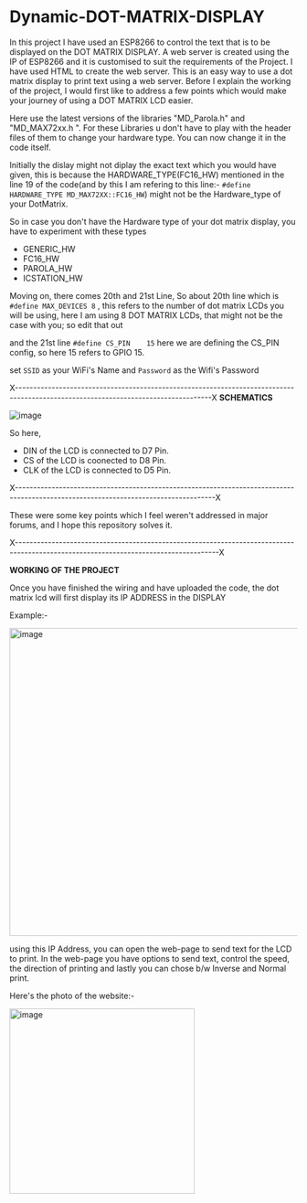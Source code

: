 # Dynamic-DOT-MATRIX-DISPLAY
In this project I have used an ESP8266 to control the text that is to be displayed on the DOT MATRIX DISPLAY. 
A web server is created using the IP of ESP8266 and it is customised to suit the requirements of the Project. I have used HTML to create the web server.
This is an easy way to use a dot matrix display to print text using a web server.
Before I explain the working of the project, I would first like to address a few points which would make your journey of using a DOT MATRIX LCD easier.

Here use the latest versions of the libraries "MD_Parola.h" and "MD_MAX72xx.h ". For these Libraries u don't have to play with the header files of them to 
change your hardware type. You can now change it in the code itself.

Initially the dislay might not diplay the exact text which you would have given, this is because the HARDWARE_TYPE(FC16_HW) mentioned in the line 19 of the 
code(and by this I am refering to this line:- ```#define HARDWARE_TYPE MD_MAX72XX::FC16_HW```) might not be the Hardware_type of your DotMatrix.

So in case you don't have the Hardware type of your dot matrix display, you have to experiment with these types
* GENERIC_HW
* FC16_HW
* PAROLA_HW
* ICSTATION_HW

Moving on, there comes 20th and 21st Line,
So about 20th line which is ```#define MAX_DEVICES 8``` , this refers to the number of dot matrix LCDs you will be using, here I am using 8 DOT MATRIX LCDs,
that might not be the case with you; so edit that out

and the 21st line
```#define CS_PIN    15```
here we are defining the CS_PIN config, so here 15 refers to GPIO 15.

set ```SSID``` as your WiFi's Name
and ```Password``` as the Wifi's Password

X-----------------------------------------------------------------------------------------------------------------------------------X
**SCHEMATICS**

![image](https://user-images.githubusercontent.com/40132560/213359157-70746565-ac7b-4265-9505-1936998b09f0.png)

So here, 
* DIN of the LCD is connected to D7 Pin.
* CS of the LCD is coonected to D8 Pin.
* CLK of the LCD is connected to D5 Pin.

X------------------------------------------------------------------------------------------------------------------------------------X

These were some key points which I feel weren't addressed in major forums, and I hope this repository solves it.

X-------------------------------------------------------------------------------------------------------------------------------------X

**WORKING OF THE PROJECT**

Once you have finished the wiring and have uploaded the code, the dot matrix lcd will first display its IP ADDRESS in the DISPLAY

Example:-

<img width="539" alt="image" src="https://user-images.githubusercontent.com/40132560/213360006-b5754a09-796d-4d58-8aac-8136be777934.png">

using this IP Address, you can open the web-page to send text for the LCD to print.
In the web-page you have options to send text, control the speed, the direction of printing and lastly you can chose b/w Inverse and Normal print.

Here's the photo of the website:-

<img width="324" alt="image" src="https://user-images.githubusercontent.com/40132560/213360283-beb9174c-6a64-4c4f-9410-8b764a6f89aa.png">
